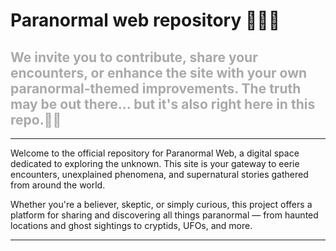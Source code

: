 <h1> Paranormal web repository 👩🏻‍💻</h1>

<h2 span style="color:darkgray;">We invite you to contribute, share your encounters, or enhance the site with your own paranormal-themed improvements. The truth may be out there... but it's also right here in this repo.🧟‍♀️</h2>

<hr>

<p>Welcome to the official repository for Paranormal Web, a digital space dedicated to exploring the unknown. This site is your gateway to eerie encounters, unexplained phenomena, and supernatural stories gathered from around the world.

Whether you're a believer, skeptic, or simply curious, this project offers a platform for sharing and discovering all things paranormal — from haunted locations and ghost sightings to cryptids, UFOs, and more.</p>

<hr>